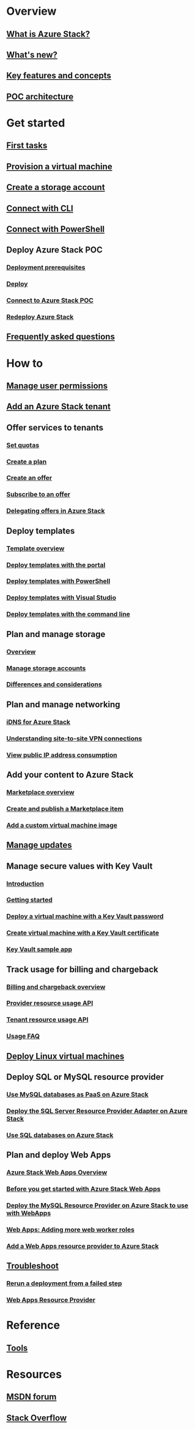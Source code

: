 # Overview
## [What is Azure Stack?](azure-stack-poc.md)
## [What's new?](azure-stack-whats-new.md)
## [Key features and concepts](azure-stack-key-features.md)
## [POC architecture](azure-stack-architecture.md)

# Get started
## [First tasks](azure-stack-first-scenarios.md)
## [Provision a virtual machine](azure-stack-provision-vm.md)
## [Create a storage account](azure-stack-provision-storage-account.md)
## [Connect with CLI](azure-stack-connect-cli.md)
## [Connect with PowerShell](azure-stack-connect-powershell.md)
## Deploy Azure Stack POC
### [Deployment prerequisites](azure-stack-deploy.md)
### [Deploy](azure-stack-run-powershell-script.md)
### [Connect to Azure Stack POC](azure-stack-connect-azure-stack.md)
### [Redeploy Azure Stack](azure-stack-redeploy.md)
## [Frequently asked questions](azure-stack-faq.md)

# How to
## [Manage user permissions](azure-stack-manage-permissions.md)
## [Add an Azure Stack tenant](azure-stack-add-new-user-aad.md)
## Offer services to tenants
### [Set quotas](azure-stack-setting-quotas.md)
### [Create a plan](azure-stack-create-plan.md)
### [Create an offer](azure-stack-create-offer.md)
### [Subscribe to an offer](azure-stack-subscribe-plan-provision-vm.md)
### [Delegating offers in Azure Stack](azure-stack-delegated-provider.md)
## Deploy templates
### [Template overview](azure-stack-arm-templates.md)
### [Deploy templates with the portal](azure-stack-deploy-template-portal.md)
### [Deploy templates with PowerShell](azure-stack-deploy-template-powershell.md)
### [Deploy templates with Visual Studio](azure-stack-deploy-template-visual-studio.md)
### [Deploy templates with the command line](azure-stack-deploy-template-command-line.md)
## Plan and manage storage
### [Overview](azure-stack-storage-overview.md)
### [Manage storage accounts](azure-stack-manage-storage-accounts.md)
### [Differences and considerations](azure-stack-acs-differences-tp2.md)
## Plan and manage networking
### [iDNS for Azure Stack](azure-stack-understanding-dns-in-tp2.md)
### [Understanding site-to-site VPN connections](azure-stack-create-vpn-connection-one-node-tp2.md)
### [View public IP address consumption](azure-stack-viewing-public-ip-address-consumption-in-tp2.md)
## Add your content to Azure Stack
### [Marketplace overview](azure-stack-marketplace.md)
### [Create and publish a Marketplace item](azure-stack-create-and-publish-marketplace-item.md)
### [Add a custom virtual machine image](azure-stack-add-vm-image.md)
## [Manage updates](azure-stack-updates.md)
## Manage secure values with Key Vault
### [Introduction](azure-stack-kv-intro.md)
### [Getting started](azure-stack-kv-getting-started.md)
### [Deploy a virtual machine with a Key Vault password](azure-stack-kv-deploy-vm-with-secret.md)
### [Create virtual machine with a Key Vault certificate](azure-stack-kv-push-secret-into-vm.md)
### [Key Vault sample app](azure-stack-kv-sample-app.md)
## Track usage for billing and chargeback
### [Billing and chargeback overview](azure-stack-billing-and-chargeback.md)
### [Provider resource usage API](azure-stack-provider-resource-api.md)
### [Tenant resource usage API](azure-stack-tenant-resource-usage-api.md)
### [Usage FAQ](azure-stack-usage-related-faq.md)
## [Deploy Linux virtual machines](azure-stack-linux.md)
## Deploy SQL or MySQL resource provider
### [Use MySQL databases as PaaS on Azure Stack](azure-stack-mysql-rp-deploy-short.md)
### [Deploy the SQL Server Resource Provider Adapter on Azure Stack](azure-stack-sql-rp-deploy-long.md)
### [Use SQL databases on Azure Stack](azure-stack-sql-rp-deploy-short.md)

## Plan and deploy Web Apps
### [Azure Stack Web Apps Overview](azure-stack-webapps-overview.md)
### [Before you get started with Azure Stack Web Apps](azure-stack-webapps-before-you-get-started.md)
### [Deploy the MySQL Resource Provider on Azure Stack to use with WebApps](azure-stack-mysql-rp-deploy-long.md)
### [Web Apps: Adding more web worker roles](azure-stack-webapps-add-worker-roles.md)
### [Add a Web Apps resource provider to Azure Stack](azure-stack-webapps-deploy.md)

## [Troubleshoot](azure-stack-troubleshooting.md)
### [Rerun a deployment from a failed step](azure-stack-rerun-deploy.md)
### [Web Apps Resource Provider](azure-stack-webapps-troubleshoot-known-issues.md)

# Reference
## [Tools](azure-stack-tools-paas-services.md)

# Resources
## [MSDN forum](https://social.msdn.microsoft.com/Forums/azure/en-US/home?forum=AzureStack)  
## [Stack Overflow](http://stackoverflow.com/questions/tagged/azure-stack)



